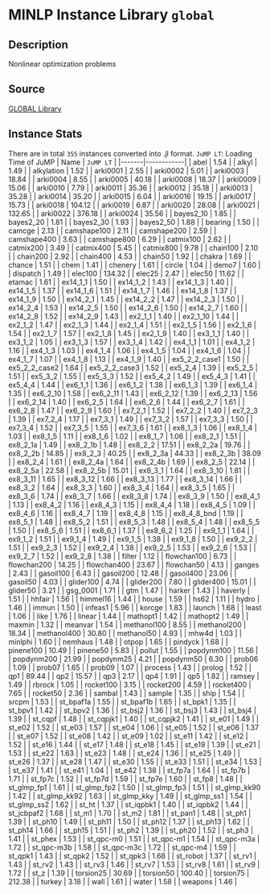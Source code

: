 # MINLP Instance Library `global`

## Description
Nonlinear optimization problems

## Source
[GLOBAL Library](http://www.gamsworld.org/global/globallib.htm)

## Instance Stats
There are in total `355` instances converted into .jl format.
`JuMP LT`: Loading Time of JuMP
| Name  | `JuMP LT`  |
|-------|------------|
|	abel	|	1.54	|
|	alkyl	|	1.49	|
|	alkylation	|	1.52	|
|	arki0001	|	2.55	|
|	arki0002	|	5.01	|
|	arki0003	|	18.84	|
|	arki0004	|	8.55	|
|	arki0005	|	40.18	|
|	arki0008	|	18.37	|
|	arki0009	|	15.06	|
|	arki0010	|	7.79	|
|	arki0011	|	35.36	|
|	arki0012	|	35.18	|
|	arki0013	|	35.28	|
|	arki0014	|	35.20	|
|	arki0015	|	6.04	|
|	arki0016	|	19.15	|
|	arki0017	|	15.73	|
|	arki0018	|	104.12	|
|	arki0019	|	6.87	|
|	arki0020	|	28.08	|
|	arki0021	|	132.65	|
|	arki0022	|	376.18	|
|	arki0024	|	35.56	|
|	bayes2_10	|	1.85	|
|	bayes2_20	|	1.81	|
|	bayes2_30	|	1.93	|
|	bayes2_50	|	1.88	|
|	bearing	|	1.50	|
|	camcge	|	2.13	|
|	camshape100	|	2.11	|
|	camshape200	|	2.59	|
|	camshape400	|	3.63	|
|	camshape800	|	6.29	|
|	catmix100	|	2.62	|
|	catmix200	|	3.49	|
|	catmix400	|	5.45	|
|	catmix800	|	9.78	|
|	chain100	|	2.10	|
|	chain200	|	2.92	|
|	chain400	|	4.53	|
|	chain50	|	1.92	|
|	chakra	|	1.69	|
|	chance	|	1.51	|
|	chem	|	1.41	|
|	chenery	|	1.61	|
|	circle	|	1.04	|
|	demo7	|	1.60	|
|	dispatch	|	1.49	|
|	elec100	|	134.32	|
|	elec25	|	2.47	|
|	elec50	|	11.62	|
|	etamac	|	1.61	|
|	ex14_1_1	|	1.50	|
|	ex14_1_2	|	1.43	|
|	ex14_1_3	|	1.40	|
|	ex14_1_5	|	1.37	|
|	ex14_1_6	|	1.51	|
|	ex14_1_7	|	1.46	|
|	ex14_1_8	|	1.37	|
|	ex14_1_9	|	1.50	|
|	ex14_2_1	|	1.45	|
|	ex14_2_2	|	1.47	|
|	ex14_2_3	|	1.50	|
|	ex14_2_4	|	1.53	|
|	ex14_2_5	|	1.50	|
|	ex14_2_6	|	1.50	|
|	ex14_2_7	|	1.60	|
|	ex14_2_8	|	1.52	|
|	ex14_2_9	|	1.43	|
|	ex2_1_1	|	1.40	|
|	ex2_1_10	|	1.44	|
|	ex2_1_2	|	1.47	|
|	ex2_1_3	|	1.44	|
|	ex2_1_4	|	1.51	|
|	ex2_1_5	|	1.56	|
|	ex2_1_6	|	1.54	|
|	ex2_1_7	|	1.57	|
|	ex2_1_8	|	1.45	|
|	ex2_1_9	|	1.40	|
|	ex3_1_1	|	1.40	|
|	ex3_1_2	|	1.05	|
|	ex3_1_3	|	1.57	|
|	ex3_1_4	|	1.42	|
|	ex4_1_1	|	1.01	|
|	ex4_1_2	|	1.16	|
|	ex4_1_3	|	1.03	|
|	ex4_1_4	|	1.06	|
|	ex4_1_5	|	1.04	|
|	ex4_1_6	|	1.04	|
|	ex4_1_7	|	1.07	|
|	ex4_1_8	|	1.13	|
|	ex4_1_9	|	1.40	|
|	ex5_2_2_case1	|	1.50	|
|	ex5_2_2_case2	|	1.64	|
|	ex5_2_2_case3	|	1.52	|
|	ex5_2_4	|	1.39	|
|	ex5_2_5	|	1.51	|
|	ex5_3_2	|	1.55	|
|	ex5_3_3	|	1.52	|
|	ex5_4_2	|	1.49	|
|	ex5_4_3	|	1.41	|
|	ex5_4_4	|	1.44	|
|	ex6_1_1	|	1.36	|
|	ex6_1_2	|	1.38	|
|	ex6_1_3	|	1.39	|
|	ex6_1_4	|	1.35	|
|	ex6_2_10	|	1.58	|
|	ex6_2_11	|	1.43	|
|	ex6_2_12	|	1.39	|
|	ex6_2_13	|	1.56	|
|	ex6_2_14	|	1.40	|
|	ex6_2_5	|	1.64	|
|	ex6_2_6	|	1.44	|
|	ex6_2_7	|	1.61	|
|	ex6_2_8	|	1.47	|
|	ex6_2_9	|	1.60	|
|	ex7_2_1	|	1.52	|
|	ex7_2_2	|	1.40	|
|	ex7_2_3	|	1.39	|
|	ex7_2_4	|	1.17	|
|	ex7_3_1	|	1.49	|
|	ex7_3_2	|	1.57	|
|	ex7_3_3	|	1.50	|
|	ex7_3_4	|	1.52	|
|	ex7_3_5	|	1.55	|
|	ex7_3_6	|	1.61	|
|	ex8_1_3	|	1.06	|
|	ex8_1_4	|	1.03	|
|	ex8_1_5	|	1.11	|
|	ex8_1_6	|	1.02	|
|	ex8_1_7	|	1.06	|
|	ex8_2_1	|	1.51	|
|	ex8_2_1a	|	1.49	|
|	ex8_2_1b	|	1.48	|
|	ex8_2_2	|	17.51	|
|	ex8_2_2a	|	19.76	|
|	ex8_2_2b	|	14.85	|
|	ex8_2_3	|	40.25	|
|	ex8_2_3a	|	44.33	|
|	ex8_2_3b	|	38.09	|
|	ex8_2_4	|	1.61	|
|	ex8_2_4a	|	1.64	|
|	ex8_2_4b	|	1.69	|
|	ex8_2_5	|	22.14	|
|	ex8_2_5a	|	22.58	|
|	ex8_2_5b	|	15.01	|
|	ex8_3_1	|	1.64	|
|	ex8_3_10	|	1.81	|
|	ex8_3_11	|	1.65	|
|	ex8_3_12	|	1.66	|
|	ex8_3_13	|	1.77	|
|	ex8_3_14	|	1.66	|
|	ex8_3_2	|	1.64	|
|	ex8_3_3	|	1.60	|
|	ex8_3_4	|	1.64	|
|	ex8_3_5	|	1.65	|
|	ex8_3_6	|	1.74	|
|	ex8_3_7	|	1.66	|
|	ex8_3_8	|	1.74	|
|	ex8_3_9	|	1.50	|
|	ex8_4_1	|	1.13	|
|	ex8_4_2	|	1.16	|
|	ex8_4_3	|	1.15	|
|	ex8_4_4	|	1.18	|
|	ex8_4_5	|	1.09	|
|	ex8_4_6	|	1.16	|
|	ex8_4_7	|	1.19	|
|	ex8_4_8	|	1.15	|
|	ex8_4_8_bnd	|	1.19	|
|	ex8_5_1	|	1.48	|
|	ex8_5_2	|	1.51	|
|	ex8_5_3	|	1.48	|
|	ex8_5_4	|	1.48	|
|	ex8_5_5	|	1.50	|
|	ex8_5_6	|	1.51	|
|	ex8_6_1	|	1.37	|
|	ex8_6_2	|	1.25	|
|	ex9_1_1	|	1.64	|
|	ex9_1_2	|	1.51	|
|	ex9_1_4	|	1.49	|
|	ex9_1_5	|	1.38	|
|	ex9_1_8	|	1.50	|
|	ex9_2_2	|	1.51	|
|	ex9_2_3	|	1.52	|
|	ex9_2_4	|	1.38	|
|	ex9_2_5	|	1.53	|
|	ex9_2_6	|	1.53	|
|	ex9_2_7	|	1.52	|
|	ex9_2_8	|	1.38	|
|	filter	|	1.12	|
|	flowchan100	|	6.73	|
|	flowchan200	|	14.25	|
|	flowchan400	|	23.67	|
|	flowchan50	|	4.13	|
|	ganges	|	2.43	|
|	gasoil100	|	6.43	|
|	gasoil200	|	12.48	|
|	gasoil400	|	23.06	|
|	gasoil50	|	4.03	|
|	glider100	|	4.74	|
|	glider200	|	7.80	|
|	glider400	|	15.01	|
|	glider50	|	3.21	|
|	gsg_0001	|	1.71	|
|	gtm	|	1.47	|
|	harker	|	1.43	|
|	haverly	|	1.51	|
|	hhfair	|	1.56	|
|	himmel16	|	1.44	|
|	house	|	1.59	|
|	hs62	|	1.11	|
|	hydro	|	1.46	|
|	immun	|	1.50	|
|	infeas1	|	5.96	|
|	korcge	|	1.83	|
|	launch	|	1.68	|
|	least	|	1.06	|
|	like	|	1.76	|
|	linear	|	1.44	|
|	mathopt1	|	1.42	|
|	mathopt2	|	1.49	|
|	maxmin	|	1.32	|
|	meanvar	|	1.54	|
|	methanol100	|	8.55	|
|	methanol200	|	18.34	|
|	methanol400	|	30.80	|
|	methanol50	|	4.93	|
|	mhw4d	|	1.03	|
|	minlphi	|	1.60	|
|	nemhaus	|	1.48	|
|	otpop	|	1.65	|
|	pindyck	|	1.68	|
|	pinene100	|	10.49	|
|	pinene50	|	5.83	|
|	pollut	|	1.55	|
|	popdynm100	|	11.56	|
|	popdynm200	|	21.99	|
|	popdynm25	|	4.21	|
|	popdynm50	|	6.30	|
|	prob06	|	1.09	|
|	prob07	|	1.65	|
|	prob09	|	1.07	|
|	process	|	1.43	|
|	prolog	|	1.52	|
|	qp1	|	89.44	|
|	qp2	|	15.57	|
|	qp3	|	2.17	|
|	qp4	|	1.91	|
|	qp5	|	1.82	|
|	ramsey	|	1.49	|
|	rbrock	|	1.05	|
|	rocket100	|	3.15	|
|	rocket200	|	4.59	|
|	rocket400	|	7.65	|
|	rocket50	|	2.36	|
|	sambal	|	1.43	|
|	sample	|	1.35	|
|	ship	|	1.54	|
|	srcpm	|	1.53	|
|	st_bpaf1a	|	1.55	|
|	st_bpaf1b	|	1.65	|
|	st_bpk1	|	1.35	|
|	st_bpv1	|	1.42	|
|	st_bpv2	|	1.36	|
|	st_bsj2	|	1.36	|
|	st_bsj3	|	1.43	|
|	st_bsj4	|	1.39	|
|	st_cqpf	|	1.48	|
|	st_cqpjk1	|	1.40	|
|	st_cqpjk2	|	1.41	|
|	st_e01	|	1.49	|
|	st_e02	|	1.52	|
|	st_e03	|	1.57	|
|	st_e04	|	1.06	|
|	st_e05	|	1.52	|
|	st_e06	|	1.37	|
|	st_e07	|	1.52	|
|	st_e08	|	1.42	|
|	st_e09	|	1.02	|
|	st_e11	|	1.42	|
|	st_e12	|	1.52	|
|	st_e16	|	1.44	|
|	st_e17	|	1.48	|
|	st_e18	|	1.45	|
|	st_e19	|	1.39	|
|	st_e21	|	1.53	|
|	st_e22	|	1.63	|
|	st_e23	|	1.48	|
|	st_e24	|	1.36	|
|	st_e25	|	1.49	|
|	st_e26	|	1.37	|
|	st_e28	|	1.47	|
|	st_e30	|	1.55	|
|	st_e33	|	1.51	|
|	st_e34	|	1.53	|
|	st_e37	|	1.41	|
|	st_e41	|	1.04	|
|	st_e42	|	1.38	|
|	st_fp7a	|	1.64	|
|	st_fp7b	|	1.71	|
|	st_fp7c	|	1.52	|
|	st_fp7d	|	1.59	|
|	st_fp7e	|	1.60	|
|	st_fp8	|	1.48	|
|	st_glmp_fp1	|	1.61	|
|	st_glmp_fp2	|	1.50	|
|	st_glmp_fp3	|	1.51	|
|	st_glmp_kk90	|	1.42	|
|	st_glmp_kk92	|	1.63	|
|	st_glmp_kky	|	1.49	|
|	st_glmp_ss1	|	1.54	|
|	st_glmp_ss2	|	1.62	|
|	st_ht	|	1.37	|
|	st_iqpbk1	|	1.40	|
|	st_iqpbk2	|	1.44	|
|	st_jcbpaf2	|	1.68	|
|	st_m1	|	1.70	|
|	st_m2	|	1.81	|
|	st_pan1	|	1.48	|
|	st_ph1	|	1.39	|
|	st_ph10	|	1.49	|
|	st_ph11	|	1.50	|
|	st_ph12	|	1.37	|
|	st_ph13	|	1.62	|
|	st_ph14	|	1.66	|
|	st_ph15	|	1.51	|
|	st_ph2	|	1.39	|
|	st_ph20	|	1.52	|
|	st_ph3	|	1.41	|
|	st_phex	|	1.53	|
|	st_qpc-m0	|	1.51	|
|	st_qpc-m1	|	1.54	|
|	st_qpc-m3a	|	1.72	|
|	st_qpc-m3b	|	1.58	|
|	st_qpc-m3c	|	1.72	|
|	st_qpc-m4	|	1.59	|
|	st_qpk1	|	1.43	|
|	st_qpk2	|	1.52	|
|	st_qpk3	|	1.68	|
|	st_robot	|	1.37	|
|	st_rv1	|	1.43	|
|	st_rv2	|	1.43	|
|	st_rv3	|	1.46	|
|	st_rv7	|	1.53	|
|	st_rv8	|	1.61	|
|	st_rv9	|	1.72	|
|	st_z	|	1.39	|
|	torsion25	|	30.69	|
|	torsion50	|	100.40	|
|	torsion75	|	212.38	|
|	turkey	|	3.18	|
|	wall	|	1.61	|
|	water	|	1.58	|
|	weapons	|	1.46	|
